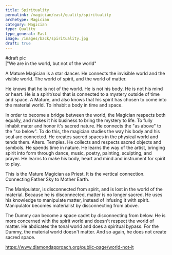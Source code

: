 ```yaml
---
title: Spirituality
permalink: /magician/east/quality/spirituality
archetype: Magician
category: Magician
type: Quality
type_general: East
image: /images/back/spirituality.jpg
draft: true
---
```

#draft pic  
|"We are in the world, but not of the world"  
  
A Mature Magician is a star dancer. He connects the invisible world and the visible world. The world of spirit, and the world of matter.   
  
He knows that he is not of the world. He is not his body. He is not his mind or heart. He is a spirit/soul that is connected to a mystery outside of time and space. A Mature, and also knows that his spirit has chosen to come into the material world. To inhabit a body in time and space.   
  
In order to become a bridge between the world, the Magician respects both equally, and makes it his business to bring the mystery to life. To fully inhabit mater and honor it's sacred nature. He connects the "as above" to the "so below". To do this, the magician studies the way his body and his soul are connected. He creates sacred spaces in the physical world and tends them. Alters. Temples. He collects and respects sacred objects and symbols. He spends time in nature. He learns the way of the artist, bringing spirit into form through dance, music, poetry, painting, sculpting, and prayer. He learns to make his body, heart and mind and instrument for spirit to play.   
  
This is the Mature Magician as Priest. It is the vertical connection. Connecting Father Sky to Mother Earth.   
  
The Manipulator, is disconnected from spirit, and is lost in the world of the material. Because he is disconnected, matter is no longer sacred. He uses his knowledge to manipulate matter, instead of infusing it with spirit.   
Manipulator becomes materialist by disconnecting from above.  
  
The Dummy can become a space cadet by disconnecting from below. He is more concerned with the spirit world and doesn't respect the world of matter. He abdicates the tonal world and does a spiritual bypass. For the Dummy, the material world doesn't matter. And so again, he does not create sacred space.   
  
https://www.diamondapproach.org/public-page/world-not-it  

